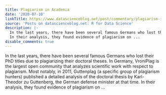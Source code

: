 ```yaml
---
title: Plagiarism in Academia
date: '2020-07-10'
linkTitle: https://www.datascienceblog.net/post/commentary/plagiarism-in-academia/
source: 'Posts on datascienceblog.net: R for Data Science'
description: |-
  In the last years, there have been several famous Germans who lost their PhD titles due to plagiarizing their doctoral theses. In Germany, VroniPlag is the largest open community that analyzes scientific work with respect to plagiarism. Most notably, in 2011, Guttenplag (a specific group of plagiarism hunters) published a detailed analysis of the doctoral thesis by Karl-Theodor zu Guttenberg, the German defense minister at that time.
  In their analysis, they found evidence of plagiarism on ...
disable_comments: true
---
```

In the last years, there have been several famous Germans who lost their PhD titles due to plagiarizing their doctoral theses. In Germany, VroniPlag is the largest open community that analyzes scientific work with respect to plagiarism. Most notably, in 2011, Guttenplag (a specific group of plagiarism hunters) published a detailed analysis of the doctoral thesis by Karl-Theodor zu Guttenberg, the German defense minister at that time.
In their analysis, they found evidence of plagiarism on ...
